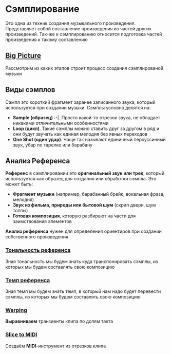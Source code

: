 # Сэмплирование

Это одна из техник создания музыкального произведения. Представляет собой составление произведения из частей других произведений. Так-же к сэмплированию относится подготовка частей произведения к такому составлению

## [Big Picture](./sampling-big-picture.md)

Рассмотрим из каких этапов строит процесс создания сэмплированой музыки

## Виды сэмплов

Сэмпл это короткий фрагмент заранее записанного звука, который используется при создании музыки. Сэмплы условно делятся на:

- **Sample (образец)**  :-|. Просто какой-то отрезок звука, не обладает никакими отличительными особенностями
- **Loop (цикл)**. Такие сэмплы можно ставить друг за другом в ряд и они будут звучать как единая мелодия без явных переходов
- **One Shot (один удар)**. Чаще так называют единичный перкуссинный звук, убар по тарелке или барабану

## Анализ Референса

**Референс** в сэмплировании это **оригинальный звук или трек**, который используется как образец для создания или обработки сэмпла. Это может быть:

- **Фрагмент музыки** (например, барабанный брейк, вокальная фраза, мелодия)
- **Звук из фильма, природы или бытовой шум** (скрип двери, шум толпы)
- **Готовая композиция**, которую разбирают на части для заимствования элементов

**Анализ референса** нужен для определения ориентиров при создании собственного произведения

### [Тональность референса](./tone.md)

Зная тональность мы будем знать куда транспонировать сэмплы, из которых мы будем составлять свою композицию

### [Темп референса](./bpm.md)

Зная темп мы будем знать темп, в который нам надо будет перевести сэмплы, из которых мы будем составлять свою композицию

### [Warping](./warping.md)

**Выравниваем** транзиенты клипа по долям такта

### [Slice to MIDI](./slice-to-midi.md)

Создаём **MIDI**-инструмент из отрезков клипа

